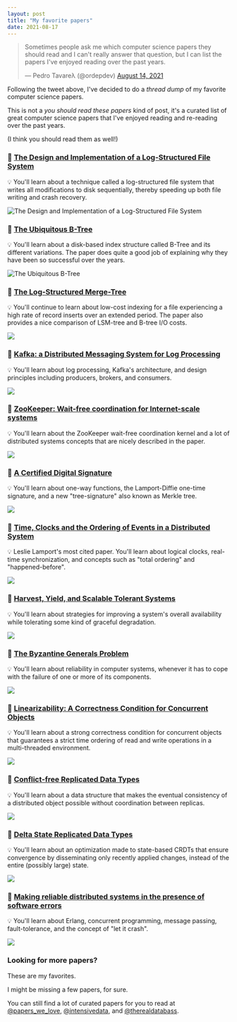 ```yaml
---
layout: post
title: "My favorite papers"
date: 2021-08-17
---
```


<blockquote class="twitter-tweet"><p lang="en" dir="ltr">Sometimes people ask me which computer science papers they should read and I can&#39;t really answer that question, but I can list the papers I&#39;ve enjoyed reading over the past years.</p>&mdash; Pedro Tavareλ (@ordepdev) <a href="https://twitter.com/ordepdev/status/1426499455218450435?ref_src=twsrc%5Etfw">August 14, 2021</a></blockquote> <script async src="https://platform.twitter.com/widgets.js" charset="utf-8"></script>

Following the tweet above, I've decided to do a _thread dump_ of my favorite computer science papers.

This is not a _you should read these papers_ kind of post, it's a curated list of great
computer science papers that I've enjoyed reading and re-reading over the past years.

(I think you should read them as well!)

### 📃 [The Design and Implementation of a Log-Structured File System](https://people.eecs.berkeley.edu/~brewer/cs262/LFS.pdf)

💡 You'll learn about a technique called a log-structured file system that
writes all modifications to disk sequentially, thereby speeding up both file
writing and crash recovery.

![The Design and Implementation of a Log-Structured File System](https://pbs.twimg.com/media/E8vxs24VIAUh-a4?format=png)


### 📃 [The Ubiquitous B-Tree](http://carlosproal.com/ir/papers/p121-comer.pdf)

💡 You'll learn about a disk-based index structure called B-Tree and its
different variations. The paper does quite a good job of explaining why
they have been so successful over the years.

![The Ubiquitous B-Tree](https://pbs.twimg.com/media/E8vxtaxVoAYjdme?format=png&name=large)

### 📃 [The Log-Structured Merge-Tree](http://citeseerx.ist.psu.edu/viewdoc/download?doi=10.1.1.44.2782&rep=rep1&type=pdf)

💡 You'll continue to learn about low-cost indexing for a file experiencing
a high rate of record inserts over an extended period. The paper also provides
a nice comparison of LSM-tree and B-tree I/O costs.

![](https://pbs.twimg.com/media/E8vxuCgVUAUFwoz?format=png&name=large)

### 📃 [Kafka: a Distributed Messaging System for Log Processing](http://notes.stephenholiday.com/Kafka.pdf)

💡 You'll learn about log processing, Kafka's architecture, and design principles
including producers, brokers, and consumers.

![](https://pbs.twimg.com/media/E8vxujhVcAAOQlD?format=png&name=large)

### 📃 [ZooKeeper: Wait-free coordination for Internet-scale systems](https://www.usenix.org/legacy/event/atc10/tech/full_papers/Hunt.pdf)

💡 You'll learn about the ZooKeeper wait-free coordination kernel and a lot of
distributed systems concepts that are nicely described in the paper.

![](https://pbs.twimg.com/media/E8vxvGIUYAQ_xu3?format=png&name=large)

### 📃 [A Certified Digital Signature](http://www.merkle.com/papers/Certified1979.pdf)

💡 You'll learn about one-way functions, the Lamport-Diffie one-time signature,
and a new "tree-signature" also known as Merkle tree.

![](https://pbs.twimg.com/media/E8vxvodVIAAYyLv?format=png&name=large)

### 📃 [Time, Clocks and the Ordering of Events in a Distributed System](https://www.microsoft.com/en-us/research/uploads/prod/2016/12/Time-Clocks-and-the-Ordering-of-Events-in-a-Distributed-System.pdf)

💡 Leslie Lamport's most cited paper. You'll learn about logical clocks,
real-time synchronization, and concepts such as "total ordering" and "happened-before".

![](https://pbs.twimg.com/media/E8vxwPuUcAESScD?format=png&name=large)

### 📃 [Harvest, Yield, and Scalable Tolerant Systems](https://github.com/papers-we-love/papers-we-love/blob/master/distributed_systems/harvest-yield-and-scalable-tolerant-systems.pdf)

💡 You'll learn about strategies for improving a system's overall availability
while tolerating some kind of graceful degradation.

![](https://pbs.twimg.com/media/E8vxw1CVgAQsZk0?format=png&name=large)

### 📃 [The Byzantine Generals Problem](http://www.andrew.cmu.edu/course/15-749/READINGS/required/resilience/lamport82.pdf)

💡 You'll learn about reliability in computer systems, whenever it has to cope
with the failure of one or more of its components.

![](https://pbs.twimg.com/media/E8vxxX0VUAM4MQu?format=png&name=large)

### 📃 [Linearizability: A Correctness Condition for Concurrent Objects](http://cs.brown.edu/~mph/HerlihyW90/p463-herlihy.pdf)

💡 You'll learn about a strong correctness condition for concurrent objects that
guarantees a strict time ordering of read and write operations in a multi-threaded environment.

![](https://pbs.twimg.com/media/E8vxyOlVEAUjqbu?format=png&name=large)

### 📃 [Conflict-free Replicated Data Types](https://arxiv.org/abs/1805.06358)

💡 You'll learn about a data structure that makes the eventual consistency of a
distributed object possible without coordination between replicas.

![](https://pbs.twimg.com/media/E8vxyw1UcAMlVpS?format=png&name=large)

### 📃 [Delta State Replicated Data Types](https://arxiv.org/abs/1603.01529)

💡 You'll learn about an optimization made to state-based CRDTs that ensure convergence
by disseminating only recently applied changes, instead of the entire (possibly large) state.

![](https://pbs.twimg.com/media/E8vxzQAUYAIdq6Q?format=jpg&name=large)

### 📃 [Making reliable distributed systems in the presence of software errors](https://erlang.org/download/armstrong_thesis_2003.pdf)

💡 You'll learn about Erlang, concurrent programming, message passing, fault-tolerance,
and the concept of "let it crash".

![](https://pbs.twimg.com/media/E8v5esPXIAcbCaW?format=jpg&name=large)

### Looking for more papers?

These are my favorites.

I might be missing a few papers, for sure.

You can still find a lot of curated papers for you to read at 
[@papers_we_love](https://twitter.com/papers_we_love),
[@intensivedata](https://twitter.com/intensivedata),
and [@therealdatabass](https://twitter.com/therealdatabass).